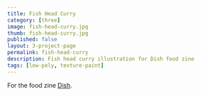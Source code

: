 ```yaml
---
title: Fish Head Curry
category: [three]
image: fish-head-curry.jpg
thumb: fish-head-curry.jpg
published: false
layout: 3-project-page
permalink: fish-head-curry
description: Fish head curry illustration for Dish food zine
tags: [low-poly, texture-paint]
---
```

For the food zine [Dish](dish-issue-2).
